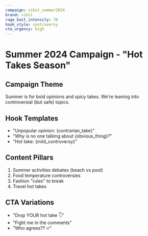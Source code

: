 ```yaml
---
campaign: vibit_summer2024
brand: vibit
rage_bait_intensity: 70
hook_style: controversy
cta_urgency: high
---
```


# Summer 2024 Campaign - "Hot Takes Season"

## Campaign Theme
Summer is for bold opinions and spicy takes. We're leaning into controversial (but safe) topics.

## Hook Templates
- "Unpopular opinion: {contrarian_take}"
- "Why is no one talking about {obvious_thing}?"
- "Hot take: {mild_controversy}"

## Content Pillars
1. Summer activities debates (beach vs pool)
2. Food temperature controversies 
3. Fashion "rules" to break
4. Travel hot takes

## CTA Variations
- "Drop YOUR hot take 👇"
- "Fight me in the comments"
- "Who agrees?? 🔥"